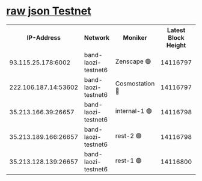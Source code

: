 
[raw json Testnet](https://rpc-check.bandt.stavr.tech/bandt/rpcbandt_result.json)
=

<table><tr><th>IP-Address</th><th>Network</th><th>Moniker</th><th>Latest Block Height</th><th>Earliest Block Height</th><th>Catching Up</th><th>Tx Index</th><th>Voting Power</th><th>Scan Time</th></tr><tr><td>93.115.25.178:6002</td><td>band-laozi-testnet6</td><td>Zenscape 🟢</td><td>14116797</td><td>12460001</td><td>False</td><td>on</td><td>0</td><td>2023-12-22T15:49:33.319415371UTC</td></tr><tr><td>222.106.187.14:53602</td><td>band-laozi-testnet6</td><td>Cosmostation 🔴</td><td>14116797</td><td>13177501</td><td>False</td><td>on</td><td>2203223</td><td>2023-12-22T15:49:35.062814816UTC</td></tr><tr><td>35.213.166.39:26657</td><td>band-laozi-testnet6</td><td>internal-1 🟢</td><td>14116798</td><td>14016798</td><td>False</td><td>on</td><td>0</td><td>2023-12-22T15:49:36.431739829UTC</td></tr><tr><td>35.213.189.166:26657</td><td>band-laozi-testnet6</td><td>rest-2 🟢</td><td>14116798</td><td>14016798</td><td>False</td><td>on</td><td>0</td><td>2023-12-22T15:49:37.731353988UTC</td></tr><tr><td>35.213.128.139:26657</td><td>band-laozi-testnet6</td><td>rest-1 🟢</td><td>14116800</td><td>14016800</td><td>False</td><td>on</td><td>0</td><td>2023-12-22T15:49:43.065029133UTC</td></tr></table>
